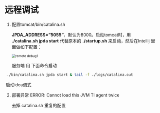 # 远程调试

1. 配置tomcat/bin/catalina.sh

   **JPDA_ADDRESS=”5055”**，默认为8000。启动tomcat时，用 **./catalina.sh jpda start** 代替原本的 **./startup.sh** 来启动，然后在Intellij 里面做如下配置：

   <img src="C:\Users\54888\Desktop\remote debug1.png" alt="remote debug1" style="zoom:75%;" />

   服务端 用  下面命令启动

```bash
 ./bin/catalina.sh jpda start & tail -f ./logs/catalina.out 
```

​		启动idea调式



2. 部署异常 ERROR: Cannot load this JVM TI agent twice

   去掉 catalina.sh 重复的配置 